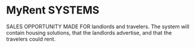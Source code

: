 # MyRent SYSTEMS
SALES OPPORTUNITY MADE FOR landlords and travelers. 
The system will contain housing solutions, that the landlords advertise, and that the travelers could rent.
